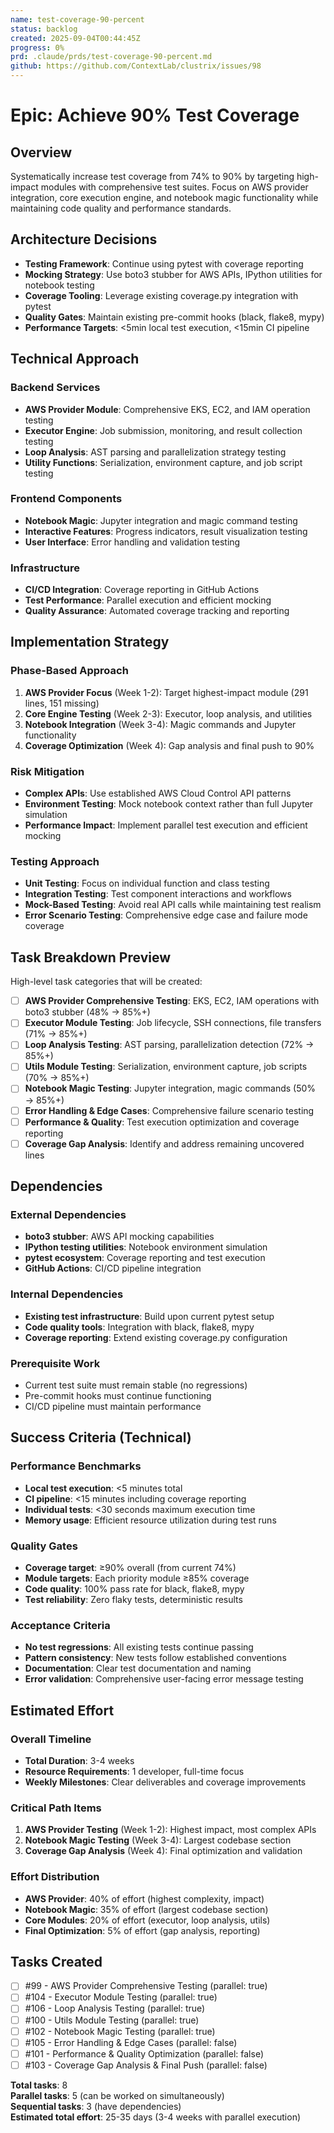 ```yaml
---
name: test-coverage-90-percent
status: backlog
created: 2025-09-04T00:44:45Z
progress: 0%
prd: .claude/prds/test-coverage-90-percent.md
github: https://github.com/ContextLab/clustrix/issues/98
---
```


# Epic: Achieve 90% Test Coverage

## Overview

Systematically increase test coverage from 74% to 90% by targeting high-impact modules with comprehensive test suites. Focus on AWS provider integration, core execution engine, and notebook magic functionality while maintaining code quality and performance standards.

## Architecture Decisions

- **Testing Framework**: Continue using pytest with coverage reporting
- **Mocking Strategy**: Use boto3 stubber for AWS APIs, IPython utilities for notebook testing
- **Coverage Tooling**: Leverage existing coverage.py integration with pytest
- **Quality Gates**: Maintain existing pre-commit hooks (black, flake8, mypy)
- **Performance Targets**: <5min local test execution, <15min CI pipeline

## Technical Approach

### Backend Services
- **AWS Provider Module**: Comprehensive EKS, EC2, and IAM operation testing
- **Executor Engine**: Job submission, monitoring, and result collection testing
- **Loop Analysis**: AST parsing and parallelization strategy testing
- **Utility Functions**: Serialization, environment capture, and job script testing

### Frontend Components
- **Notebook Magic**: Jupyter integration and magic command testing
- **Interactive Features**: Progress indicators, result visualization testing
- **User Interface**: Error handling and validation testing

### Infrastructure
- **CI/CD Integration**: Coverage reporting in GitHub Actions
- **Test Performance**: Parallel execution and efficient mocking
- **Quality Assurance**: Automated coverage tracking and reporting

## Implementation Strategy

### Phase-Based Approach
1. **AWS Provider Focus** (Week 1-2): Target highest-impact module (291 lines, 151 missing)
2. **Core Engine Testing** (Week 2-3): Executor, loop analysis, and utilities
3. **Notebook Integration** (Week 3-4): Magic commands and Jupyter functionality
4. **Coverage Optimization** (Week 4): Gap analysis and final push to 90%

### Risk Mitigation
- **Complex APIs**: Use established AWS Cloud Control API patterns
- **Environment Testing**: Mock notebook context rather than full Jupyter simulation
- **Performance Impact**: Implement parallel test execution and efficient mocking

### Testing Approach
- **Unit Testing**: Focus on individual function and class testing
- **Integration Testing**: Test component interactions and workflows
- **Mock-Based Testing**: Avoid real API calls while maintaining test realism
- **Error Scenario Testing**: Comprehensive edge case and failure mode coverage

## Task Breakdown Preview

High-level task categories that will be created:
- [ ] **AWS Provider Comprehensive Testing**: EKS, EC2, IAM operations with boto3 stubber (48% → 85%+)
- [ ] **Executor Module Testing**: Job lifecycle, SSH connections, file transfers (71% → 85%+)
- [ ] **Loop Analysis Testing**: AST parsing, parallelization detection (72% → 85%+)
- [ ] **Utils Module Testing**: Serialization, environment capture, job scripts (70% → 85%+)
- [ ] **Notebook Magic Testing**: Jupyter integration, magic commands (50% → 85%+)
- [ ] **Error Handling & Edge Cases**: Comprehensive failure scenario testing
- [ ] **Performance & Quality**: Test execution optimization and coverage reporting
- [ ] **Coverage Gap Analysis**: Identify and address remaining uncovered lines

## Dependencies

### External Dependencies
- **boto3 stubber**: AWS API mocking capabilities
- **IPython testing utilities**: Notebook environment simulation
- **pytest ecosystem**: Coverage reporting and test execution
- **GitHub Actions**: CI/CD pipeline integration

### Internal Dependencies
- **Existing test infrastructure**: Build upon current pytest setup
- **Code quality tools**: Integration with black, flake8, mypy
- **Coverage reporting**: Extend existing coverage.py configuration

### Prerequisite Work
- Current test suite must remain stable (no regressions)
- Pre-commit hooks must continue functioning
- CI/CD pipeline must maintain performance

## Success Criteria (Technical)

### Performance Benchmarks
- **Local test execution**: <5 minutes total
- **CI pipeline**: <15 minutes including coverage reporting
- **Individual tests**: <30 seconds maximum execution time
- **Memory usage**: Efficient resource utilization during test runs

### Quality Gates
- **Coverage target**: ≥90% overall (from current 74%)
- **Module targets**: Each priority module ≥85% coverage
- **Code quality**: 100% pass rate for black, flake8, mypy
- **Test reliability**: Zero flaky tests, deterministic results

### Acceptance Criteria
- **No test regressions**: All existing tests continue passing
- **Pattern consistency**: New tests follow established conventions
- **Documentation**: Clear test documentation and naming
- **Error validation**: Comprehensive user-facing error message testing

## Estimated Effort

### Overall Timeline
- **Total Duration**: 3-4 weeks
- **Resource Requirements**: 1 developer, full-time focus
- **Weekly Milestones**: Clear deliverables and coverage improvements

### Critical Path Items
1. **AWS Provider Testing** (Week 1-2): Highest impact, most complex APIs
2. **Notebook Magic Testing** (Week 3-4): Largest codebase section
3. **Coverage Gap Analysis** (Week 4): Final optimization and validation

### Effort Distribution
- **AWS Provider**: 40% of effort (highest complexity, impact)
- **Notebook Magic**: 35% of effort (largest codebase section)
- **Core Modules**: 20% of effort (executor, loop analysis, utils)
- **Final Optimization**: 5% of effort (gap analysis, reporting)

## Tasks Created

- [ ] #99 - AWS Provider Comprehensive Testing (parallel: true)
- [ ] #104 - Executor Module Testing (parallel: true)  
- [ ] #106 - Loop Analysis Testing (parallel: true)
- [ ] #100 - Utils Module Testing (parallel: true)
- [ ] #102 - Notebook Magic Testing (parallel: true)
- [ ] #105 - Error Handling & Edge Cases (parallel: false)
- [ ] #101 - Performance & Quality Optimization (parallel: false)
- [ ] #103 - Coverage Gap Analysis & Final Push (parallel: false)

**Total tasks**: 8  
**Parallel tasks**: 5 (can be worked on simultaneously)  
**Sequential tasks**: 3 (have dependencies)  
**Estimated total effort**: 25-35 days (3-4 weeks with parallel execution)
